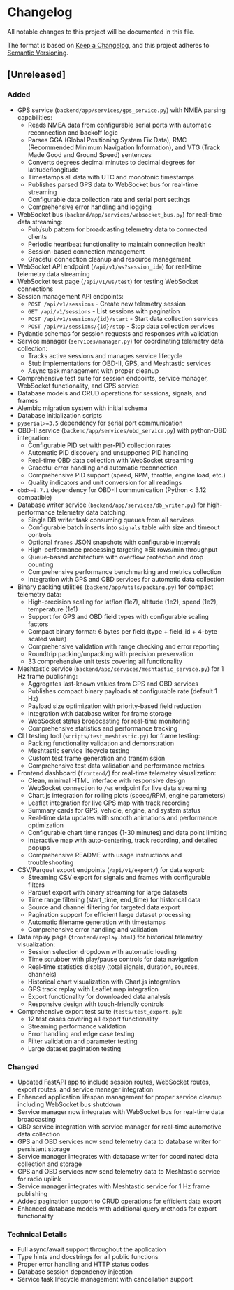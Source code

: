 # Changelog

All notable changes to this project will be documented in this file.

The format is based on [Keep a Changelog](https://keepachangelog.com/en/1.0.0/),
and this project adheres to [Semantic Versioning](https://semver.org/spec/v2.0.0.html).

## [Unreleased]

### Added
- GPS service (`backend/app/services/gps_service.py`) with NMEA parsing capabilities:
  - Reads NMEA data from configurable serial ports with automatic reconnection and backoff logic
  - Parses GGA (Global Positioning System Fix Data), RMC (Recommended Minimum Navigation Information), and VTG (Track Made Good and Ground Speed) sentences
  - Converts degrees decimal minutes to decimal degrees for latitude/longitude
  - Timestamps all data with UTC and monotonic timestamps
  - Publishes parsed GPS data to WebSocket bus for real-time streaming
  - Configurable data collection rate and serial port settings
  - Comprehensive error handling and logging
- WebSocket bus (`backend/app/services/websocket_bus.py`) for real-time data streaming:
  - Pub/sub pattern for broadcasting telemetry data to connected clients
  - Periodic heartbeat functionality to maintain connection health
  - Session-based connection management
  - Graceful connection cleanup and resource management
- WebSocket API endpoint (`/api/v1/ws?session_id=`) for real-time telemetry data streaming
- WebSocket test page (`/api/v1/ws/test`) for testing WebSocket connections
- Session management API endpoints:
  - `POST /api/v1/sessions` - Create new telemetry session
  - `GET /api/v1/sessions` - List sessions with pagination
  - `POST /api/v1/sessions/{id}/start` - Start data collection services
  - `POST /api/v1/sessions/{id}/stop` - Stop data collection services
- Pydantic schemas for session requests and responses with validation
- Service manager (`services/manager.py`) for coordinating telemetry data collection:
  - Tracks active sessions and manages service lifecycle
  - Stub implementations for OBD-II, GPS, and Meshtastic services
  - Async task management with proper cleanup
- Comprehensive test suite for session endpoints, service manager, WebSocket functionality, and GPS service
- Database models and CRUD operations for sessions, signals, and frames
- Alembic migration system with initial schema
- Database initialization scripts
- `pyserial>=3.5` dependency for serial port communication
- OBD-II service (`backend/app/services/obd_service.py`) with python-OBD integration:
  - Configurable PID set with per-PID collection rates
  - Automatic PID discovery and unsupported PID handling
  - Real-time OBD data collection with WebSocket streaming
  - Graceful error handling and automatic reconnection
  - Comprehensive PID support (speed, RPM, throttle, engine load, etc.)
  - Quality indicators and unit conversion for all readings
- `obd>=0.7.1` dependency for OBD-II communication (Python < 3.12 compatible)
- Database writer service (`backend/app/services/db_writer.py`) for high-performance telemetry data batching:
  - Single DB writer task consuming queues from all services
  - Configurable batch inserts into `signals` table with size and timeout controls
  - Optional `frames` JSON snapshots with configurable intervals
  - High-performance processing targeting ≥5k rows/min throughput
  - Queue-based architecture with overflow protection and drop counting
  - Comprehensive performance benchmarking and metrics collection
  - Integration with GPS and OBD services for automatic data collection
- Binary packing utilities (`backend/app/utils/packing.py`) for compact telemetry data:
  - High-precision scaling for lat/lon (1e7), altitude (1e2), speed (1e2), temperature (1e1)
  - Support for GPS and OBD field types with configurable scaling factors
  - Compact binary format: 6 bytes per field (type + field_id + 4-byte scaled value)
  - Comprehensive validation with range checking and error reporting
  - Roundtrip packing/unpacking with precision preservation
  - 33 comprehensive unit tests covering all functionality
- Meshtastic service (`backend/app/services/meshtastic_service.py`) for 1 Hz frame publishing:
  - Aggregates last-known values from GPS and OBD services
  - Publishes compact binary payloads at configurable rate (default 1 Hz)
  - Payload size optimization with priority-based field reduction
  - Integration with database writer for frame storage
  - WebSocket status broadcasting for real-time monitoring
  - Comprehensive statistics and performance tracking
- CLI testing tool (`scripts/test_meshtastic.py`) for frame testing:
  - Packing functionality validation and demonstration
  - Meshtastic service lifecycle testing
  - Custom test frame generation and transmission
  - Comprehensive test data validation and performance metrics
- Frontend dashboard (`frontend/`) for real-time telemetry visualization:
  - Clean, minimal HTML interface with responsive design
  - WebSocket connection to `/ws` endpoint for live data streaming
  - Chart.js integration for rolling plots (speed/RPM, engine parameters)
  - Leaflet integration for live GPS map with track recording
  - Summary cards for GPS, vehicle, engine, and system status
  - Real-time data updates with smooth animations and performance optimization
  - Configurable chart time ranges (1-30 minutes) and data point limiting
  - Interactive map with auto-centering, track recording, and detailed popups
  - Comprehensive README with usage instructions and troubleshooting
- CSV/Parquet export endpoints (`/api/v1/export/`) for data export:
  - Streaming CSV export for signals and frames with configurable filters
  - Parquet export with binary streaming for large datasets
  - Time range filtering (start_time, end_time) for historical data
  - Source and channel filtering for targeted data export
  - Pagination support for efficient large dataset processing
  - Automatic filename generation with timestamps
  - Comprehensive error handling and validation
- Data replay page (`frontend/replay.html`) for historical telemetry visualization:
  - Session selection dropdown with automatic loading
  - Time scrubber with play/pause controls for data navigation
  - Real-time statistics display (total signals, duration, sources, channels)
  - Historical chart visualization with Chart.js integration
  - GPS track replay with Leaflet map integration
  - Export functionality for downloaded data analysis
  - Responsive design with touch-friendly controls
- Comprehensive export test suite (`tests/test_export.py`):
  - 12 test cases covering all export functionality
  - Streaming performance validation
  - Error handling and edge case testing
  - Filter validation and parameter testing
  - Large dataset pagination testing

### Changed
- Updated FastAPI app to include session routes, WebSocket routes, export routes, and service manager integration
- Enhanced application lifespan management for proper service cleanup including WebSocket bus shutdown
- Service manager now integrates with WebSocket bus for real-time data broadcasting
- OBD service integration with service manager for real-time automotive data collection
- GPS and OBD services now send telemetry data to database writer for persistent storage
- Service manager integrates with database writer for coordinated data collection and storage
- GPS and OBD services now send telemetry data to Meshtastic service for radio uplink
- Service manager integrates with Meshtastic service for 1 Hz frame publishing
- Added pagination support to CRUD operations for efficient data export
- Enhanced database models with additional query methods for export functionality

### Technical Details
- Full async/await support throughout the application
- Type hints and docstrings for all public functions
- Proper error handling and HTTP status codes
- Database session dependency injection
- Service task lifecycle management with cancellation support
